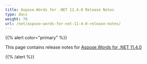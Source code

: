 ```yaml
---
title: Aspose.Words for .NET 11.4.0 Release Notes
type: docs
weight: 70
url: /net/aspose-words-for-net-11-4-0-release-notes/
---
```


{{% alert color="primary" %}} 

This page contains release notes for [Aspose.Words for .NET 11.4.0](https://www.nuget.org/packages/Aspose.Words/11.4.0)

{{% /alert %}}
